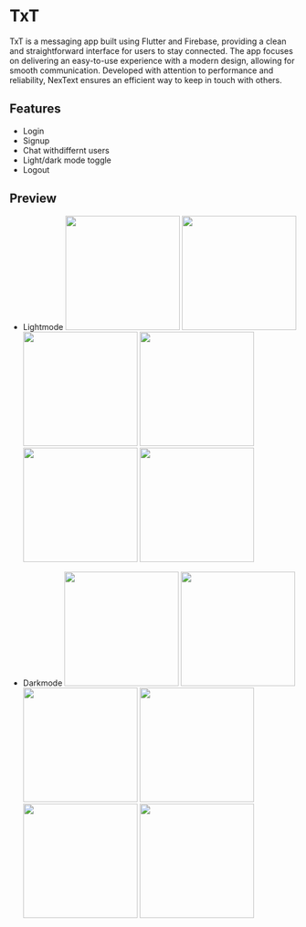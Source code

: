 
# TxT

TxT is a messaging app built using Flutter and Firebase, providing a clean and straightforward interface for users to stay connected. The app focuses on delivering an easy-to-use experience with a modern design, allowing for smooth communication. Developed with attention to performance and reliability, NexText ensures an efficient way to keep in touch with others.


## Features

- Login
- Signup
- Chat withdiffernt users
- Light/dark mode toggle
- Logout


## Preview

- Lightmode
  <img src="https://github.com/user-attachments/assets/d92ac6ab-c4ed-4aff-9eda-cf85dd40c65e" height="200" widht="200">
  <img src="https://github.com/user-attachments/assets/b4ef441b-40b6-467a-882b-fd6181375962" height="200" widht="200">
  <img src="https://github.com/user-attachments/assets/613236da-4c9f-4bd7-a3fe-42008910243f" height="200" widht="200">
  <img src="https://github.com/user-attachments/assets/7d1e99b7-ee43-4e6b-bb4d-0155780507e8" height="200" widht="200">
  <img src="https://github.com/user-attachments/assets/c4e43e4c-5554-4742-9782-d9fcd13b7de6" height="200" widht="200">
  <img src="https://github.com/user-attachments/assets/f5df162a-1cf0-445f-9f7d-32aee81e0682" height="200" widht="200">

- Darkmode
  <img src="https://github.com/user-attachments/assets/c4d84f69-5f8a-4c0d-9c48-f1a02d549bdc" height="200" widht="200">
  <img src="https://github.com/user-attachments/assets/6dcb5f3e-f14c-43b7-bf54-859253fde466" height="200" widht="200">
  <img src="https://github.com/user-attachments/assets/b8ca8614-cca6-4d43-9791-1603f8f6e7d1" height="200" widht="200">
  <img src="https://github.com/user-attachments/assets/f8e0f6b5-8595-4f83-8d4f-6785c19aa658" height="200" widht="200">
  <img src="https://github.com/user-attachments/assets/257dedb9-7c65-4740-b47e-89f3cc69ba4a" height="200" widht="200">
  <img src="https://github.com/user-attachments/assets/671a359c-4725-4e62-8cfd-49f6b9d93abc" height="200" widht="200">

